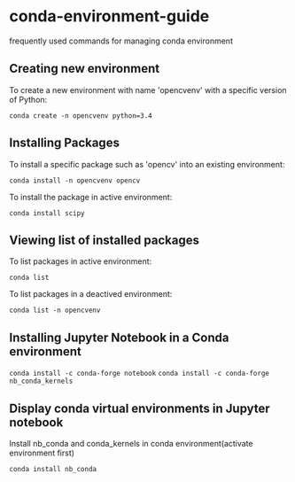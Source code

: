 # conda-environment-guide
frequently used commands for managing conda environment

## Creating new environment

To create a new environment with name 'opencvenv' with a specific version of Python:

`conda create -n opencvenv python=3.4`

## Installing Packages

To install a specific package such as 'opencv' into an existing environment:

`conda install -n opencvenv opencv`

To install the package in active environment:

`conda install scipy`

## Viewing list of installed packages

To list packages in active environment:

`conda list`

To list packages in a deactived environment:

`conda list -n opencvenv`

## Installing Jupyter Notebook in a Conda environment

`conda install -c conda-forge notebook`
`conda install -c conda-forge nb_conda_kernels`

## Display conda virtual environments in Jupyter notebook

Install nb_conda and conda_kernels in conda environment(activate environment first)

`conda install nb_conda`
